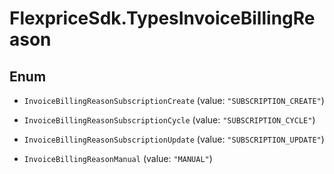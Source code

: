 # FlexpriceSdk.TypesInvoiceBillingReason

## Enum


* `InvoiceBillingReasonSubscriptionCreate` (value: `"SUBSCRIPTION_CREATE"`)

* `InvoiceBillingReasonSubscriptionCycle` (value: `"SUBSCRIPTION_CYCLE"`)

* `InvoiceBillingReasonSubscriptionUpdate` (value: `"SUBSCRIPTION_UPDATE"`)

* `InvoiceBillingReasonManual` (value: `"MANUAL"`)


